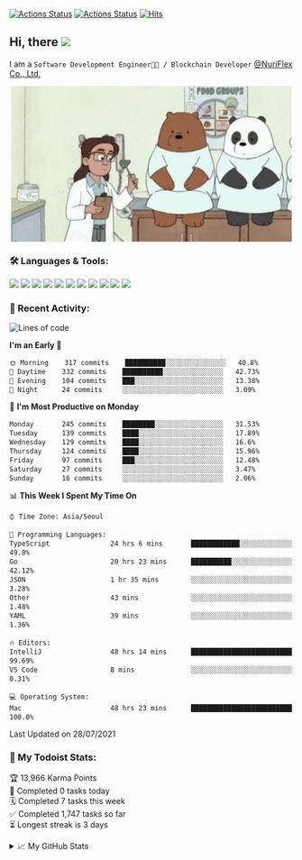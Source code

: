 
[![Actions Status](https://github.com/ddok2/ddok2/workflows/Todoist%20Readme/badge.svg)](https://github.com/ddok2/ddok2/actions)
[![Actions Status](https://github.com/ddok2/ddok2/workflows/wakatime-stats/badge.svg)](https://github.com/ddok2/ddok2/actions)
[![Hits](https://hits.seeyoufarm.com/api/count/incr/badge.svg?url=https%3A%2F%2Fgithub.com%2Fddok2&count_bg=%23FF9595&title_bg=%23555555&icon=github.svg&icon_color=%23FFFFFF&title=hits&edge_flat=false)](https://hits.seeyoufarm.com)

<!-- ![visitors](https://visitor-badge.laobi.icu/badge?page_id=ddok2.ddok2) -->
## Hi, there <img src="https://raw.githubusercontent.com/MartinHeinz/MartinHeinz/master/wave.gif" width="25px">

I am a `Software Development Engineer🧑‍💻 / Blockchain Developer` [@NuriFlex Co., Ltd.](https://nuriflex.com)


<p align="center">
<img align="center" alt="GIF" src="img/debugging.gif" />
</p>


### 🛠 Languages & Tools:
<p>
    <img src="https://img.shields.io/badge/go-%2300ADD8.svg?&style=for-the-badge&logo=go&logoColor=white"/>
    <img src="https://img.shields.io/badge/node.js%20-%2343853D.svg?&style=for-the-badge&logo=node.js&logoColor=white"/>
    <img src="https://img.shields.io/badge/javascript%20-%23323330.svg?&style=for-the-badge&logo=javascript&logoColor=%23F7DF1E"/>
    <img src="https://img.shields.io/badge/typescript%20-%23007ACC.svg?&style=for-the-badge&logo=typescript&logoColor=white"/>
    <img src="https://img.shields.io/badge/python%20-%2314354C.svg?&style=for-the-badge&logo=python&logoColor=white"/>
    <img src="https://img.shields.io/badge/react%20-%2320232a.svg?&style=for-the-badge&logo=react&logoColor=%2361DAFB"/>
    <img src="https://img.shields.io/badge/AWS%20-%23FF9900.svg?&style=for-the-badge&logo=amazon-aws&logoColor=white"/>
    <img src="https://img.shields.io/badge/Google%20Cloud%20-%234285F4.svg?&style=for-the-badge&logo=google-cloud&logoColor=white"/>
    <img src="https://img.shields.io/badge/docker%20-%230db7ed.svg?&style=for-the-badge&logo=docker&logoColor=white"/>
    <img src="https://img.shields.io/badge/kubernetes%20-%23326ce5.svg?&style=for-the-badge&logo=kubernetes&logoColor=white"/>
    <img src="https://img.shields.io/badge/ansible%20-%231A1918.svg?&style=for-the-badge&logo=ansible&logoColor=white"/>
</p>

### 🌈 Recent Activity:
<!--START_SECTION:waka-->
![Lines of code](https://img.shields.io/badge/From%20Hello%20World%20I%27ve%20Written-710627%20lines%20of%20code-blue)

**I'm an Early 🐤** 

```text
🌞 Morning    317 commits    ██████████░░░░░░░░░░░░░░░   40.8% 
🌆 Daytime    332 commits    ██████████░░░░░░░░░░░░░░░   42.73% 
🌃 Evening    104 commits    ███░░░░░░░░░░░░░░░░░░░░░░   13.38% 
🌙 Night      24 commits     ░░░░░░░░░░░░░░░░░░░░░░░░░   3.09%

```
📅 **I'm Most Productive on Monday** 

```text
Monday       245 commits    ████████░░░░░░░░░░░░░░░░░   31.53% 
Tuesday      139 commits    ████░░░░░░░░░░░░░░░░░░░░░   17.89% 
Wednesday    129 commits    ████░░░░░░░░░░░░░░░░░░░░░   16.6% 
Thursday     124 commits    ████░░░░░░░░░░░░░░░░░░░░░   15.96% 
Friday       97 commits     ███░░░░░░░░░░░░░░░░░░░░░░   12.48% 
Saturday     27 commits     ░░░░░░░░░░░░░░░░░░░░░░░░░   3.47% 
Sunday       16 commits     ░░░░░░░░░░░░░░░░░░░░░░░░░   2.06%

```


📊 **This Week I Spent My Time On** 

```text
⌚︎ Time Zone: Asia/Seoul

💬 Programming Languages: 
TypeScript               24 hrs 6 mins       ████████████░░░░░░░░░░░░░   49.8% 
Go                       20 hrs 23 mins      ██████████░░░░░░░░░░░░░░░   42.12% 
JSON                     1 hr 35 mins        ░░░░░░░░░░░░░░░░░░░░░░░░░   3.28% 
Other                    43 mins             ░░░░░░░░░░░░░░░░░░░░░░░░░   1.48% 
YAML                     39 mins             ░░░░░░░░░░░░░░░░░░░░░░░░░   1.36%

🔥 Editors: 
IntelliJ                 48 hrs 14 mins      █████████████████████████   99.69% 
VS Code                  8 mins              ░░░░░░░░░░░░░░░░░░░░░░░░░   0.31%

💻 Operating System: 
Mac                      48 hrs 23 mins      █████████████████████████   100.0%

```


 Last Updated on 28/07/2021
<!--END_SECTION:waka-->

### 🚧 My Todoist Stats:
<!-- TODO-IST:START -->
🏆  13,966 Karma Points           
🌸  Completed 0 tasks today           
🗓  Completed 7 tasks this week           
✅  Completed 1,747 tasks so far           
⏳  Longest streak is 3 days
<!-- TODO-IST:END -->

<details>
<summary>📈 My GitHub Stats</summary>
<p align="center"> <img src="https://github-readme-stats.vercel.app/api?username=ddok2&show_icons=true" alt="ddok2" />
</details>
